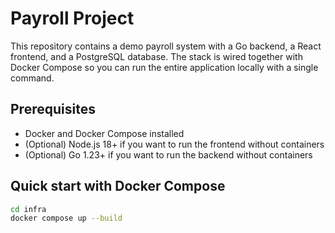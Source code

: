 # Payroll Project

This repository contains a demo payroll system with a Go backend, a React frontend, and a PostgreSQL database. The stack is wired together with Docker Compose so you can run the entire application locally with a single command.

## Prerequisites

* Docker and Docker Compose installed
* (Optional) Node.js 18+ if you want to run the frontend without containers
* (Optional) Go 1.23+ if you want to run the backend without containers

## Quick start with Docker Compose

```bash
cd infra
docker compose up --build
